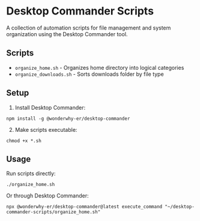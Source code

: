# Desktop Commander Scripts

A collection of automation scripts for file management and system organization using the Desktop Commander tool.

## Scripts

- `organize_home.sh` - Organizes home directory into logical categories
- `organize_downloads.sh` - Sorts downloads folder by file type

## Setup

1. Install Desktop Commander:
```
npm install -g @wonderwhy-er/desktop-commander
```

2. Make scripts executable:
```
chmod +x *.sh
```

## Usage

Run scripts directly:
```
./organize_home.sh
```

Or through Desktop Commander:
```
npx @wonderwhy-er/desktop-commander@latest execute_command "~/desktop-commander-scripts/organize_home.sh"
```

